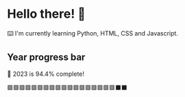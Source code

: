 # Hello there! 👋

⌨️ I'm currently learning Python, HTML, CSS and Javascript.

## Year progress bar

📅 2023 is 94.4% complete!

🟩🟩🟩🟩🟩🟩🟩🟩🟩🟩🟩🟩🟩🟩🟩🟩🟩🟩⬛⬛